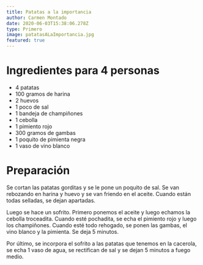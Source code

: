 ```yaml
---
title: Patatas a la importancia
author: Carmen Montado
date: 2020-06-03T15:38:06.278Z
type: Primero
image: patatasALaImportancia.jpg
featured: true
---
```


# Ingredientes para 4 personas

- 4 patatas
- 100 gramos de harina
- 2 huevos
- 1 poco de sal
- 1 bandeja de champiñones
- 1 cebolla
- 1 pimiento rojo
- 300 gramos de gambas
- 1 poquito de pimienta negra
- 1 vaso de vino blanco

# Preparación

Se cortan las patatas gorditas y se le pone un poquito de sal. Se van rebozando en harina y huevo y se van friendo en el aceite. Cuando están todas selladas, se dejan apartadas.

Luego se hace un sofrito. Primero ponemos el aceite y luego echamos la cebolla troceadita. Cuando esté pochadita, se echa el pimiento rojo y luego los champiñones.
Cuando esté todo rehogado, se ponen las gambas, el vino blanco y la pimienta. Se deja 5 minutos.

Por último, se incorpora el sofrito a las patatas que tenemos en la cacerola, se echa 1 vaso de agua, se rectifican de sal y se dejan 5 minutos a fuego medio.
